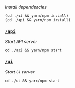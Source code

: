 




*Install dependencies*

```
(cd ./ui && yarn/npm install)
(cd ./api && yarn/npm install)
```


### [`/api`](./api)
*Start API server*
```
cd ./api && yarn/npm start
```


### [`/ui`](./ui)

*Start UI server*
```
cd ./ui && yarn/npm start
```

